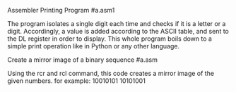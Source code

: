 Assembler Printing Program  #a.asm1

The program isolates a single digit each time and checks if it is a letter or a digit. 
Accordingly, a value is added according to the ASCII table, and sent to the DL register in order to display.
This whole program boils down to a simple print operation like in Python or any other language.



Create a mirror image of a binary sequence  #a.asm

Using the rcr and rcl command, this code creates a mirror image of the given numbers.
for example:    10010101
                10101001

                   
